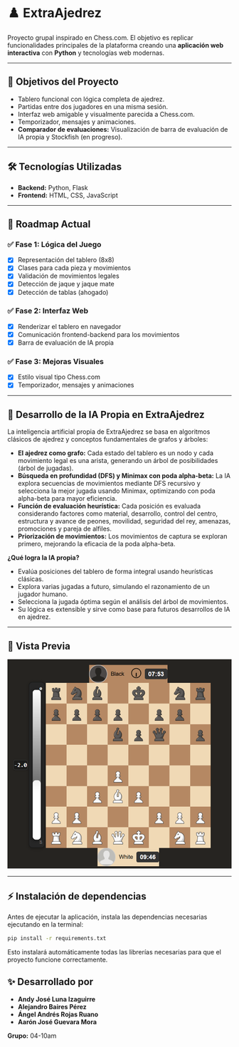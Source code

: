 # ♟️ ExtraAjedrez

Proyecto grupal inspirado en Chess.com. El objetivo es replicar funcionalidades principales de la plataforma creando una **aplicación web interactiva** con **Python** y tecnologías web modernas.

---

## 🚀 Objetivos del Proyecto

- Tablero funcional con lógica completa de ajedrez.
- Partidas entre dos jugadores en una misma sesión.
- Interfaz web amigable y visualmente parecida a Chess.com.
- Temporizador, mensajes y animaciones.
- **Comparador de evaluaciones:** Visualización de barra de evaluación de IA propia y Stockfish (en progreso).

---

## 🛠️ Tecnologías Utilizadas

- **Backend:** Python, Flask
- **Frontend:** HTML, CSS, JavaScript

---

## 📅 Roadmap Actual

### ✅ Fase 1: Lógica del Juego
- [x] Representación del tablero (8x8)
- [x] Clases para cada pieza y movimientos
- [x] Validación de movimientos legales
- [x] Detección de jaque y jaque mate
- [x] Detección de tablas (ahogado)

### ✅ Fase 2: Interfaz Web
- [x] Renderizar el tablero en navegador
- [x] Comunicación frontend-backend para los movimientos
- [x] Barra de evaluación de IA propia

### ✅ Fase 3: Mejoras Visuales
- [x] Estilo visual tipo Chess.com
- [x] Temporizador, mensajes y animaciones

---

## 🤖 Desarrollo de la IA Propia en ExtraAjedrez

La inteligencia artificial propia de ExtraAjedrez se basa en algoritmos clásicos de ajedrez y conceptos fundamentales de grafos y árboles:

- **El ajedrez como grafo:** Cada estado del tablero es un nodo y cada movimiento legal es una arista, generando un árbol de posibilidades (árbol de jugadas).
- **Búsqueda en profundidad (DFS) y Minimax con poda alpha-beta:** La IA explora secuencias de movimientos mediante DFS recursivo y selecciona la mejor jugada usando Minimax, optimizando con poda alpha-beta para mayor eficiencia.
- **Función de evaluación heurística:** Cada posición es evaluada considerando factores como material, desarrollo, control del centro, estructura y avance de peones, movilidad, seguridad del rey, amenazas, promociones y pareja de alfiles.
- **Priorización de movimientos:** Los movimientos de captura se exploran primero, mejorando la eficacia de la poda alpha-beta.

**¿Qué logra la IA propia?**

- Evalúa posiciones del tablero de forma integral usando heurísticas clásicas.
- Explora varias jugadas a futuro, simulando el razonamiento de un jugador humano.
- Selecciona la jugada óptima según el análisis del árbol de movimientos.
- Su lógica es extensible y sirve como base para futuros desarrollos de IA en ajedrez.

---

## 📸 Vista Previa

![Vista previa de ExtraAjedrez](image.png)

---
## ⚡ Instalación de dependencias

Antes de ejecutar la aplicación, instala las dependencias necesarias ejecutando en la terminal:

```sh
pip install -r requirements.txt
```

Esto instalará automáticamente todas las librerías necesarias para que el proyecto funcione correctamente.
## ✨ Desarrollado por

- **Andy José Luna Izaguirre**
- **Alejandro Baires Pérez**
- **Ángel Andrés Rojas Ruano**
- **Aarón José Guevara Mora**

**Grupo:** 04-10am
